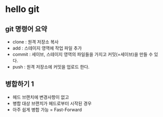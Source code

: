 # hello git

## git 명령어 요약

- clone : 원격 저장소 복사
- add : 스테이지 영역에 작업 파일 추가
- commit : 세이브, 스테이지 영역의 파일들을 가지고 커밋(=세이브)을 만들 수 있다.
- push : 원격 저장소에 커밋을 업로드 한다.

## 병합하기 1

- 헤드 브랜치에 변경사항이 없고
-  병합 대상 브랜치가 헤드로부터 시작된 경우
- 아주 쉽게 병합 가능 = Fast-Forward